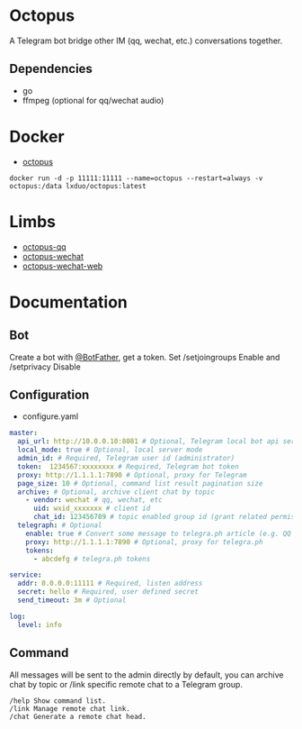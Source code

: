 # Octopus
A Telegram bot bridge other IM (qq, wechat, etc.) conversations together.

## Dependencies
* go
* ffmpeg (optional for qq/wechat audio)

# Docker
* [octopus](https://hub.docker.com/r/lxduo/octopus)
```shell
docker run -d -p 11111:11111 --name=octopus --restart=always -v octopus:/data lxduo/octopus:latest
```

# Limbs
* [octopus-qq](https://github.com/duo/octopus-qq)
* [octopus-wechat](https://github.com/duo/octopus-wechat)
* [octopus-wechat-web](https://github.com/duo/octopus-wechat-web)

# Documentation

## Bot
Create a bot with [@BotFather](https://t.me/botfather), get a token.
Set /setjoingroups Enable and /setprivacy Disable

## Configuration
* configure.yaml
```yaml
master:
  api_url: http://10.0.0.10:8081 # Optional, Telegram local bot api server
  local_mode: true # Optional, local server mode
  admin_id: # Required, Telegram user id (administrator)
  token:  1234567:xxxxxxxx # Required, Telegram bot token
  proxy: http://1.1.1.1:7890 # Optional, proxy for Telegram
  page_size: 10 # Optional, command list result pagination size
  archive: # Optional, archive client chat by topic
    - vendor: wechat # qq, wechat, etc
      uid: wxid_xxxxxxx # client id
      chat_id: 123456789 # topic enabled group id (grant related permissions to bot)
  telegraph: # Optional
    enable: true # Convert some message to telegra.ph article (e.g. QQ forward message)
  	proxy: http://1.1.1.1:7890 # Optional, proxy for telegra.ph
    tokens:
      - abcdefg # telegra.ph tokens

service:
  addr: 0.0.0.0:11111 # Required, listen address
  secret: hello # Required, user defined secret
  send_timeout: 3m # Optional

log:
  level: info
```

## Command
All messages will be sent to the admin directly by default, you can archive chat by topic or /link specific remote chat to a Telegram group.
```
/help Show command list.
/link Manage remote chat link.
/chat Generate a remote chat head.
```
